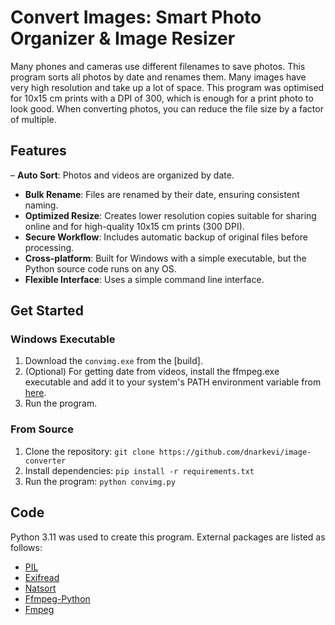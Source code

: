 # Convert Images: Smart Photo Organizer & Image Resizer

Many phones and cameras use different filenames to save photos. This program sorts all photos by date and renames them. Many images have very high resolution and take up a lot of space. This program was optimised for 10x15 cm prints with a DPI of 300, which is enough for a print photo to look good. When converting photos, you can reduce the file size by a factor of multiple.

## Features

– **Auto Sort**: Photos and videos are organized by date.
- **Bulk Rename**: Files are renamed by their date, ensuring consistent naming.
- **Optimized Resize**: Creates lower resolution copies suitable for sharing online and for high-quality 10x15 cm prints (300 DPI).
- **Secure Workflow**: Includes automatic backup of original files before processing.
- **Cross-platform**: Built for Windows with a simple executable, but the Python source code runs on any OS.
- **Flexible Interface**: Uses a simple command line interface.


## Get Started

### Windows Executable

1. Download the `convimg.exe` from the [build].
2. (Optional) For getting date from videos, install the ffmpeg.exe executable and add it to your system's PATH environment variable from [here](https://github.com/BtbN/FFmpeg-Builds/releases).
3. Run the program.

### From Source

1.  Clone the repository: `git clone https://github.com/dnarkevi/image-converter`
2.  Install dependencies: `pip install -r requirements.txt`
3.  Run the program: `python convimg.py`

## Code

Python 3.11 was used to create this program. External packages are listed as follows:

- [PIL](https://pypi.org/project/pillow/)
- [Exifread](https://pypi.org/project/ExifRead/)
- [Natsort](https://pypi.org/project/natsort/)
- [Ffmpeg-Python](https://pypi.org/project/ffmpeg-python/)
- [Fmpeg](https://github.com/BtbN/FFmpeg-Builds/releases)

